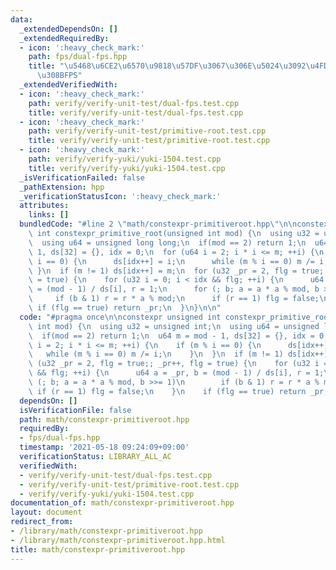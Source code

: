 ```yaml
---
data:
  _extendedDependsOn: []
  _extendedRequiredBy:
  - icon: ':heavy_check_mark:'
    path: fps/dual-fps.hpp
    title: "\u5468\u6CE2\u6570\u9818\u57DF\u3067\u306E\u5024\u3092\u4FDD\u6301\u3059\
      \u308BFPS"
  _extendedVerifiedWith:
  - icon: ':heavy_check_mark:'
    path: verify/verify-unit-test/dual-fps.test.cpp
    title: verify/verify-unit-test/dual-fps.test.cpp
  - icon: ':heavy_check_mark:'
    path: verify/verify-unit-test/primitive-root.test.cpp
    title: verify/verify-unit-test/primitive-root.test.cpp
  - icon: ':heavy_check_mark:'
    path: verify/verify-yuki/yuki-1504.test.cpp
    title: verify/verify-yuki/yuki-1504.test.cpp
  _isVerificationFailed: false
  _pathExtension: hpp
  _verificationStatusIcon: ':heavy_check_mark:'
  attributes:
    links: []
  bundledCode: "#line 2 \"math/constexpr-primitiveroot.hpp\"\n\nconstexpr unsigned\
    \ int constexpr_primitive_root(unsigned int mod) {\n  using u32 = unsigned int;\n\
    \  using u64 = unsigned long long;\n  if(mod == 2) return 1;\n  u64 m = mod -\
    \ 1, ds[32] = {}, idx = 0;\n  for (u64 i = 2; i * i <= m; ++i) {\n    if (m %\
    \ i == 0) {\n      ds[idx++] = i;\n      while (m % i == 0) m /= i;\n    }\n \
    \ }\n  if (m != 1) ds[idx++] = m;\n  for (u32 _pr = 2, flg = true;; _pr++, flg\
    \ = true) {\n    for (u32 i = 0; i < idx && flg; ++i) {\n      u64 a = _pr, b\
    \ = (mod - 1) / ds[i], r = 1;\n      for (; b; a = a * a % mod, b >>= 1)\n   \
    \     if (b & 1) r = r * a % mod;\n      if (r == 1) flg = false;\n    }\n   \
    \ if (flg == true) return _pr;\n  }\n}\n\n"
  code: "#pragma once\n\nconstexpr unsigned int constexpr_primitive_root(unsigned\
    \ int mod) {\n  using u32 = unsigned int;\n  using u64 = unsigned long long;\n\
    \  if(mod == 2) return 1;\n  u64 m = mod - 1, ds[32] = {}, idx = 0;\n  for (u64\
    \ i = 2; i * i <= m; ++i) {\n    if (m % i == 0) {\n      ds[idx++] = i;\n   \
    \   while (m % i == 0) m /= i;\n    }\n  }\n  if (m != 1) ds[idx++] = m;\n  for\
    \ (u32 _pr = 2, flg = true;; _pr++, flg = true) {\n    for (u32 i = 0; i < idx\
    \ && flg; ++i) {\n      u64 a = _pr, b = (mod - 1) / ds[i], r = 1;\n      for\
    \ (; b; a = a * a % mod, b >>= 1)\n        if (b & 1) r = r * a % mod;\n     \
    \ if (r == 1) flg = false;\n    }\n    if (flg == true) return _pr;\n  }\n}\n\n"
  dependsOn: []
  isVerificationFile: false
  path: math/constexpr-primitiveroot.hpp
  requiredBy:
  - fps/dual-fps.hpp
  timestamp: '2021-05-18 09:24:09+09:00'
  verificationStatus: LIBRARY_ALL_AC
  verifiedWith:
  - verify/verify-unit-test/dual-fps.test.cpp
  - verify/verify-unit-test/primitive-root.test.cpp
  - verify/verify-yuki/yuki-1504.test.cpp
documentation_of: math/constexpr-primitiveroot.hpp
layout: document
redirect_from:
- /library/math/constexpr-primitiveroot.hpp
- /library/math/constexpr-primitiveroot.hpp.html
title: math/constexpr-primitiveroot.hpp
---
```

